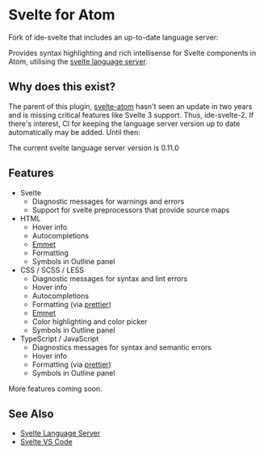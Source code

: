# Svelte for Atom

Fork of ide-svelte that includes an up-to-date language server:

Provides syntax highlighting and rich intellisense for Svelte components in Atom, utilising the [svelte language server](https://github.com/UnwrittenFun/svelte-language-server).

## Why does this exist?

The parent of this plugin, [svelte-atom](https://github.com/sveltejs/svelte-atom) hasn't seen an update in two years and is
missing critical features like Svelte 3 support. Thus, ide-svelte-2.
If there's interest, CI for keeping the language server version up to date automatically may be added. Until then:

The current svelte language server version is 0.11.0

## Features

-   Svelte
    -   Diagnostic messages for warnings and errors
    -   Support for svelte preprocessors that provide source maps
-   HTML
    -   Hover info
    -   Autocompletions
    -   [Emmet](https://emmet.io/)
    -   Formatting
    -   Symbols in Outline panel
-   CSS / SCSS / LESS
    -   Diagnostic messages for syntax and lint errors
    -   Hover info
    -   Autocompletions
    -   Formatting (via [prettier](https://github.com/prettier/prettier))
    -   [Emmet](https://emmet.io/)
    -   Color highlighting and color picker
    -   Symbols in Outline panel
-   TypeScript / JavaScript
    -   Diagnostics messages for syntax and semantic errors
    -   Hover info
    -   Formatting (via [prettier](https://github.com/prettier/prettier))
    -   Symbols in Outline panel

More features coming soon.

## See Also

-   [Svelte Language Server](https://github.com/UnwrittenFun/svelte-language-server)
-   [Svelte VS Code](https://github.com/UnwrittenFun/svelte-vscode)
